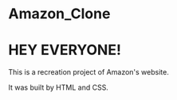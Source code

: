 # Amazon_Clone

# HEY EVERYONE!
This is a recreation project of Amazon's website.

It was built by HTML and CSS.
